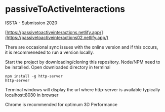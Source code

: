 # passiveToActiveInteractions
ISSTA - Submission 2020

[https://passivetoactiveinteractions.netlify.app/](https://passivetoactiveinteractions02.netlify.app/)

There are occasional sync issues with the online version and if this occurs, it is recommeneded to run a version locally.

Start the project by downloading/cloning this repository.
Node/NPM need to be installed.
Open downloaded directory in terminal

```
npm install -g http-server
http-server
```

Terminal windows will display the url where http-server is available 
typically localhost:8080 in browser

Chrome is recommended for optimum 3D Performance 
